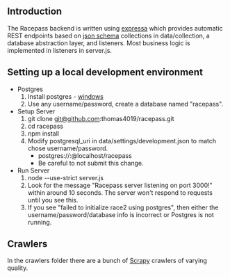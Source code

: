 ## Introduction
The Racepass backend is written using [expressa](https://github.com/thomas4019/expressa) which provides automatic REST endpoints based on [json schema](http://json-schema.org/) collections in data/collection, a database abstraction layer, and listeners. Most business logic is implemented in listeners in server.js.

## Setting up a local development environment
* Postgres
    1. Install postgres - [windows](https://www.postgresql.org/download/windows/)
    2. Use any username/password, create a database named "racepass".
* Setup Server
    1. git clone git@github.com:thomas4019/racepass.git
    2. cd racepass
    3. npm install
    4. Modify postgresql_uri in data/settings/development.json to match chose username/password.
        * postgres://<username>:<password>@localhost/racepass
        * Be careful to not submit this change.
* Run Server
    1. node --use-strict server.js
    2. Look for the message "Racepass server listening on port 3000!" within around 10 seconds. The server won't respond to requests until you see this. 
    3. If you see "failed to initialize race2 using postgres", then either the username/password/database info is incorrect or Postgres is not running.

## Crawlers
In the crawlers folder there are a bunch of [Scrapy](https://scrapy.org/) crawlers of varying quality.